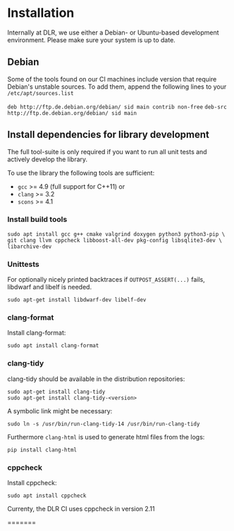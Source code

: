 
# Installation

Internally at DLR, we use either a Debian- or Ubuntu-based development environment.
Please make sure your system is up to date.

## Debian

Some of the tools found on our CI machines include version that require Debian's
unstable sources. To add them, append the following lines to your `/etc/apt/sources.list`

`deb http://ftp.de.debian.org/debian/ sid main contrib non-free`
`deb-src http://ftp.de.debian.org/debian/ sid main` 

## Install dependencies for library development

The full tool-suite is only required if you want to run all unit tests and
actively develop the library.

To use the library the following tools are sufficient:

- `gcc` >= 4.9 (full support for C++11)
or
- `clang` >= 3.2
- `scons` >= 4.1

### Install build tools

```
sudo apt install gcc g++ cmake valgrind doxygen python3 python3-pip \
git clang llvm cppcheck libboost-all-dev pkg-config libsqlite3-dev \ libarchive-dev
```

### Unittests

For optionally nicely printed backtraces if `OUTPOST_ASSERT(...)` fails, libdwarf and libelf is needed.

```
sudo apt-get install libdwarf-dev libelf-dev
```

### clang-format

Install clang-format:

```
sudo apt install clang-format
```

### clang-tidy

clang-tidy should be available in the distribution repositories:

```
sudo apt-get install clang-tidy
sudo apt-get install clang-tidy-<version>
```
A symbolic link might be necessary:

```
sudo ln -s /usr/bin/run-clang-tidy-14 /usr/bin/run-clang-tidy
```

Furthermore `clang-html` is used to generate html files from the logs:

```
pip install clang-html
```

### cppcheck

Install cppcheck:

```
sudo apt install cppcheck
```

Currenty, the DLR CI uses cppcheck in version 2.11

=======

